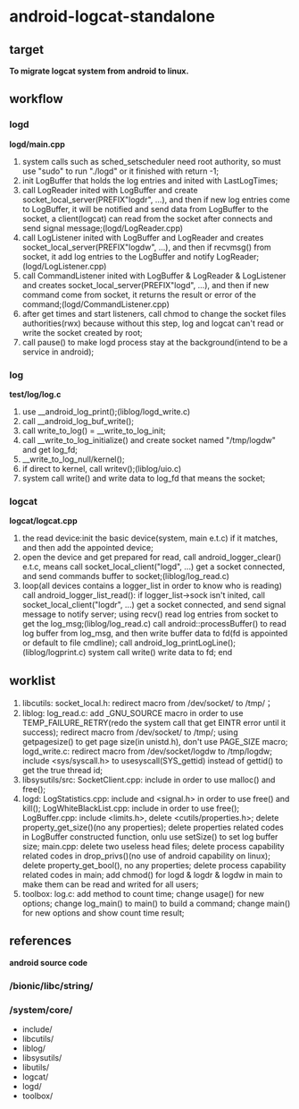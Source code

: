 # android-logcat-standalone
## target
**To migrate logcat system from android to linux.**
## workflow
### logd
**logd/main.cpp**

1. system calls such as sched_setscheduler need root authority, so must use "sudo" to run "./logd" or it finished with return -1;
2. init LogBuffer that holds the log entries and inited with LastLogTimes;
3. call LogReader inited with LogBuffer and create socket_local_server(PREFIX"logdr", ...), and then if new log entries come to LogBuffer, it will be notified and send data from LogBuffer to the socket, a client(logcat) can read from the socket after connects and send signal message;(logd/LogReader.cpp)
4. call LogListener inited with LogBuffer and LogReader and creates socket_local_server(PREFIX"logdw", ...), and then if recvmsg() from socket, it add log entries to the LogBuffer and notify LogReader; (logd/LogListener.cpp)
5. call CommandListener inited with LogBuffer & LogReader & LogListener and creates socket_local_server(PREFIX"logd", ...), and then if new command come from socket, it returns the result or error of the command;(logd/CommandListener.cpp)
6. after get times and start listeners, call chmod to change the socket files authorities(rwx) because without this step, log and logcat can't read or write the socket created by root;
7. call pause() to make logd process stay at the background(intend to be a service in android);

### log
**test/log/log.c**

1. use __android_log_print();(liblog/logd_write.c)
2. call __android_log_buf_write();
3. call write_to_log() = __write_to_log_init;
4. call __write_to_log_initialize() and create socket named "/tmp/logdw" and get log_fd;
5. __write_to_log_null/kernel();
6. if direct to kernel, call writev();(liblog/uio.c)
7. system call write() and write data to log_fd that means the socket;

### logcat
**logcat/logcat.cpp**

1. the read device:init the basic device(system, main e.t.c) if it matches, and then add the appointed device;
2. open the device and get prepared for read, call android_logger_clear() e.t.c, means call socket_local_client("logd", ...) get a socket connected, and send commands buffer to socket;(liblog/log_read.c)
3. loop(all devices contains a logger_list in order to know who is reading)
call android_logger_list_read():
if logger_list->sock isn't inited, call socket_local_client("logdr", ...) get a socket connected, and send signal message to notify server;
using recv() read log entries from socket to get the log_msg;(liblog/log_read.c)
call android::processBuffer() to read log buffer from log_msg, and then write buffer data to fd(fd is appointed or default to file cmdline);
call android_log_printLogLine();(liblog/logprint.c)
system call write() write data to fd;
end

## worklist

1. libcutils:
    socket_local.h:
      redirect macro from /dev/socket/ to /tmp/；
2. liblog:
    log_read.c:
      add _GNU_SOURCE macro in order to use TEMP_FAILURE_RETRY(redo the system call that get EINTR error                    until it success); 
      redirect macro from /dev/socket/ to /tmp/;
      using getpagesize() to get page size(in unistd.h), don't use PAGE_SIZE macro;
    logd_write.c:
      redirect macro from /dev/socket/logdw to /tmp/logdw;
      include <sys/syscall.h> to usesyscall(SYS_gettid) instead of gettid() to get the true thread id;
3. libsysutils/src:
    SocketClient.cpp:
      include <cstdlib> in order to use malloc() and free();
4. logd:
    LogStatistics.cpp:
      include <cstdlib> and <signal.h> in order to use free() and kill();
    LogWhiteBlackList.cpp:
      include <cstdlib> in order to use free();
    LogBuffer.cpp:
      include <limits.h>, delete <cutils/properties.h>;
      delete property_get_size()(no any properties);
      delete properties related codes in LogBuffer constructed function, onlu use setSize() to set log buffer size;
    main.cpp:
      delete two useless head files;
      delete process capability related codes in drop_privs()(no use of android capability on linux);
      delete property_get_bool(), no any properties;
      delete process capability related codes in main;
      add chmod() for logd & logdr & logdw in main to make them can be read and writed for all users;
5. toolbox:
    log.c:
      add method to count time;
      change usage() for new options;
      change log_main() to main() to build a command;
      change main() for new options and show count time result;

## references
**android source code**
### /bionic/libc/string/
### /system/core/
- include/
- libcutils/
- liblog/
- libsysutils/
- libutils/
- logcat/
- logd/
- toolbox/ 
